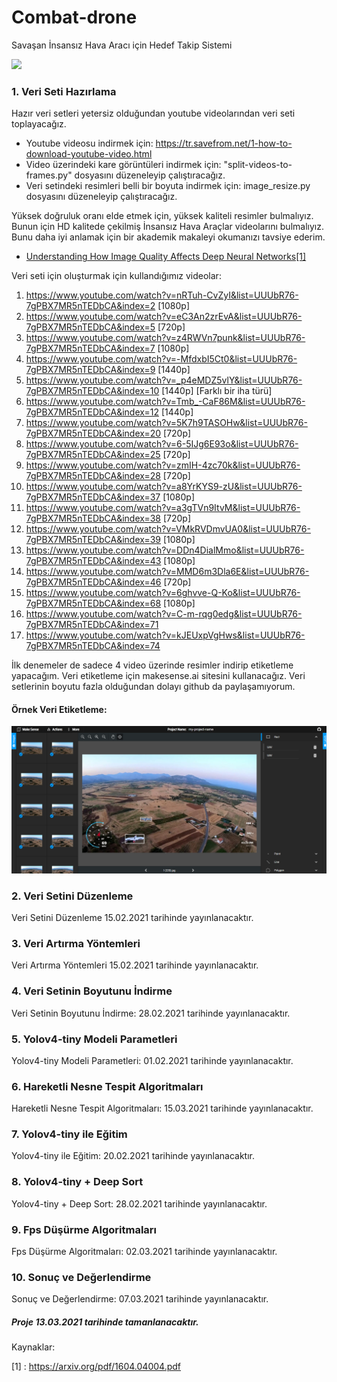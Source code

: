 # Combat-drone
Savaşan İnsansız Hava Aracı için Hedef Takip Sistemi

<a href="" target="_blank"><img height="350" src="https://www.baykarsavunma.com/upload/sayfa/savasaniha.jpg"></a>

### 1. Veri Seti Hazırlama

Hazır veri setleri yetersiz olduğundan youtube videolarından veri seti toplayacağız. 

* Youtube videosu indirmek için: https://tr.savefrom.net/1-how-to-download-youtube-video.html
* Video üzerindeki kare görüntüleri indirmek için: "split-videos-to-frames.py" dosyasını düzeneleyip çalıştıracağız.
* Veri setindeki resimleri belli bir boyuta indirmek için: image_resize.py dosyasını düzeneleyip çalıştıracağız.<br/>

Yüksek doğruluk oranı elde etmek için, yüksek kaliteli resimler bulmalıyız. Bunun için HD kalitede çekilmiş İnsansız Hava Araçlar videolarını bulmalıyız. Bunu daha iyi anlamak için bir akademik makaleyi okumanızı tavsiye ederim.

- [Understanding How Image Quality Affects Deep
Neural Networks[1]](https://arxiv.org/pdf/1604.04004.pdf)

Veri seti için oluşturmak için kullandığımız videolar:<br/>

1. https://www.youtube.com/watch?v=nRTuh-CvZyI&list=UUUbR76-7gPBX7MR5nTEDbCA&index=2 [1080p]
2. https://www.youtube.com/watch?v=eC3An2zrEvA&list=UUUbR76-7gPBX7MR5nTEDbCA&index=5 [720p]
3. https://www.youtube.com/watch?v=z4RWVn7punk&list=UUUbR76-7gPBX7MR5nTEDbCA&index=7 [1080p]
4. https://www.youtube.com/watch?v=-MfdxbI5Ct0&list=UUUbR76-7gPBX7MR5nTEDbCA&index=9 [1440p]
5. https://www.youtube.com/watch?v=_p4eMDZ5vlY&list=UUUbR76-7gPBX7MR5nTEDbCA&index=10 [1440p] [Farklı bir iha türü]
6. https://www.youtube.com/watch?v=Tmb_-CaF86M&list=UUUbR76-7gPBX7MR5nTEDbCA&index=12 [1440p]
7. https://www.youtube.com/watch?v=5K7h9TASOHw&list=UUUbR76-7gPBX7MR5nTEDbCA&index=20 [720p]
8. https://www.youtube.com/watch?v=6-5IJg6E93o&list=UUUbR76-7gPBX7MR5nTEDbCA&index=25 [720p]
9. https://www.youtube.com/watch?v=zmIH-4zc70k&list=UUUbR76-7gPBX7MR5nTEDbCA&index=28 [720p]
10. https://www.youtube.com/watch?v=a8YrKYS9-zU&list=UUUbR76-7gPBX7MR5nTEDbCA&index=37 [1080p]
11. https://www.youtube.com/watch?v=a3gTVn9ItvM&list=UUUbR76-7gPBX7MR5nTEDbCA&index=38 [720p]
12. https://www.youtube.com/watch?v=VMkRVDmvUA0&list=UUUbR76-7gPBX7MR5nTEDbCA&index=39 [1080p]
13. https://www.youtube.com/watch?v=DDn4DialMmo&list=UUUbR76-7gPBX7MR5nTEDbCA&index=43 [1080p]
14. https://www.youtube.com/watch?v=MMD6m3Dla6E&list=UUUbR76-7gPBX7MR5nTEDbCA&index=46 [720p]
15. https://www.youtube.com/watch?v=6ghvve-Q-Ko&list=UUUbR76-7gPBX7MR5nTEDbCA&index=68 [1080p]
16. https://www.youtube.com/watch?v=C-m-rqg0edg&list=UUUbR76-7gPBX7MR5nTEDbCA&index=71
17. https://www.youtube.com/watch?v=kJEUxpVgHws&list=UUUbR76-7gPBX7MR5nTEDbCA&index=74

İlk denemeler de sadece 4 video üzerinde resimler indirip etiketleme yapacağım. Veri etiketleme için makesense.ai sitesini kullanacağız. Veri setlerinin boyutu fazla olduğundan dolayı github da paylaşamıyorum. 

#### Örnek Veri Etiketleme:

<img src="/images/makesense.png"/>


### 2. Veri Setini Düzenleme

Veri Setini Düzenleme 15.02.2021 tarihinde yayınlanacaktır.

### 3. Veri Artırma Yöntemleri

Veri Artırma Yöntemleri 15.02.2021 tarihinde yayınlanacaktır.

### 4. Veri Setinin Boyutunu İndirme

Veri Setinin Boyutunu İndirme: 28.02.2021 tarihinde yayınlanacaktır.

### 5. Yolov4-tiny Modeli Parametleri

Yolov4-tiny Modeli Parametleri: 01.02.2021 tarihinde yayınlanacaktır.


### 6. Hareketli Nesne Tespit Algoritmaları

Hareketli Nesne Tespit Algoritmaları: 15.03.2021 tarihinde yayınlanacaktır.


### 7. Yolov4-tiny ile Eğitim

Yolov4-tiny ile Eğitim: 20.02.2021 tarihinde yayınlanacaktır.


### 8. Yolov4-tiny + Deep Sort

 Yolov4-tiny + Deep Sort: 28.02.2021 tarihinde yayınlanacaktır.

### 9. Fps Düşürme Algoritmaları


Fps Düşürme Algoritmaları: 02.03.2021 tarihinde yayınlanacaktır.

### 10. Sonuç ve Değerlendirme

Sonuç ve Değerlendirme: 07.03.2021 tarihinde yayınlanacaktır.

##### Proje 13.03.2021 tarihinde tamanlanacaktır.

Kaynaklar:

[1] : https://arxiv.org/pdf/1604.04004.pdf
